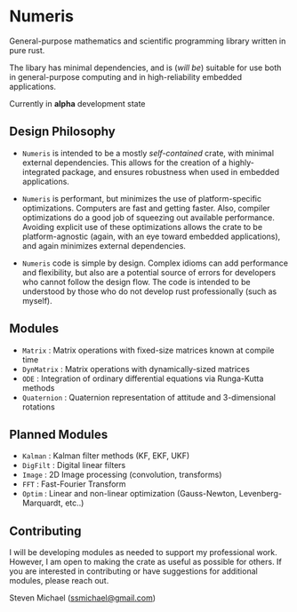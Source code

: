 # Numeris

General-purpose mathematics and scientific programming library written in pure rust.

The libary has minimal dependencies, and is (*will be*) suitable for use both in general-purpose computing and in high-reliability embedded applications.

Currently in **alpha** development state

## Design Philosophy

- `Numeris` is intended to be a mostly *self-contained* crate, with minimal external dependencies.  This allows for the creation of a highly-integrated package, and ensures robustness when used in embedded applications.

- `Numeris` is performant, but minimizes the use of platform-specific optimizations. Computers are fast and getting faster.  Also, compiler optimizations do a good job of squeezing out available performance.  Avoiding explicit use of these optimizations allows the crate to be platform-agnostic (again, with an eye toward embedded applications), and again minimizes external dependencies. 

- `Numeris` code is simple by design.  Complex idioms can add performance and flexibility, but also are a potential source of errors for developers who cannot follow the design flow.  The code is intended to be understood by those who do not develop rust professionally (such as myself).

## Modules

- `Matrix` : Matrix operations with fixed-size matrices known at compile time
- `DynMatrix` : Matrix operations with dynamically-sized matrices 
- `ODE` : Integration of ordinary differential equations via Runga-Kutta methods
- `Quaternion` : Quaternion representation of attitude and 3-dimensional rotations

## Planned Modules
- `Kalman` : Kalman filter methods (KF, EKF, UKF)
- `DigFilt` : Digital linear filters
- `Image` : 2D Image processing (convolution, transforms)
- `FFT` : Fast-Fourier Transform
- `Optim` : Linear and non-linear optimization (Gauss-Newton, Levenberg-Marquardt, etc..)

## Contributing

I will be developing modules as needed to support my professional work.  However, I am open to making the crate as useful as possible for others. If you are interested in contributing or have suggestions for additional modules, please reach out.

Steven Michael (ssmichael@gmail.com)